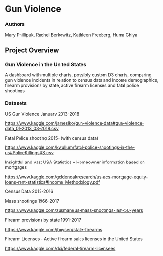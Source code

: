 # Gun Violence

### Authors
Mary Phillipuk, Rachel Berkowitz, Kathleen Freeberg, Huma Ghiya

## Project Overview

### Gun Violence in the United States

A dashboard with multiple charts, possibly custom D3 charts, comparing gun violence incidents in relation to census data and income demographics, firearm provisions by state, active firearm licenses and fatal police shootings

### Datasets

US Gun Violence January 2013-2018 

https://www.kaggle.com/jameslko/gun-violence-data#gun-violence-data_01-2013_03-2018.csv

Fatal Police shooting 2015- (with census data)

https://www.kaggle.com/kwullum/fatal-police-shootings-in-the-us#PoliceKillingsUS.csv

Insightful and vast USA Statistics – Homeowner information based on mortgages

https://www.kaggle.com/goldenoakresearch/us-acs-mortgage-equity-loans-rent-statistics#Income_Methodology.pdf

Census Data 2012-2016

Mass shootings 1966-2017

https://www.kaggle.com/zusmani/us-mass-shootings-last-50-years

Firearm provisions by state 1991-2017

https://www.kaggle.com/jboysen/state-firearms

Firearm Licenses - Active firearm sales licenses in the United States

https://www.kaggle.com/doj/federal-firearm-licensees
